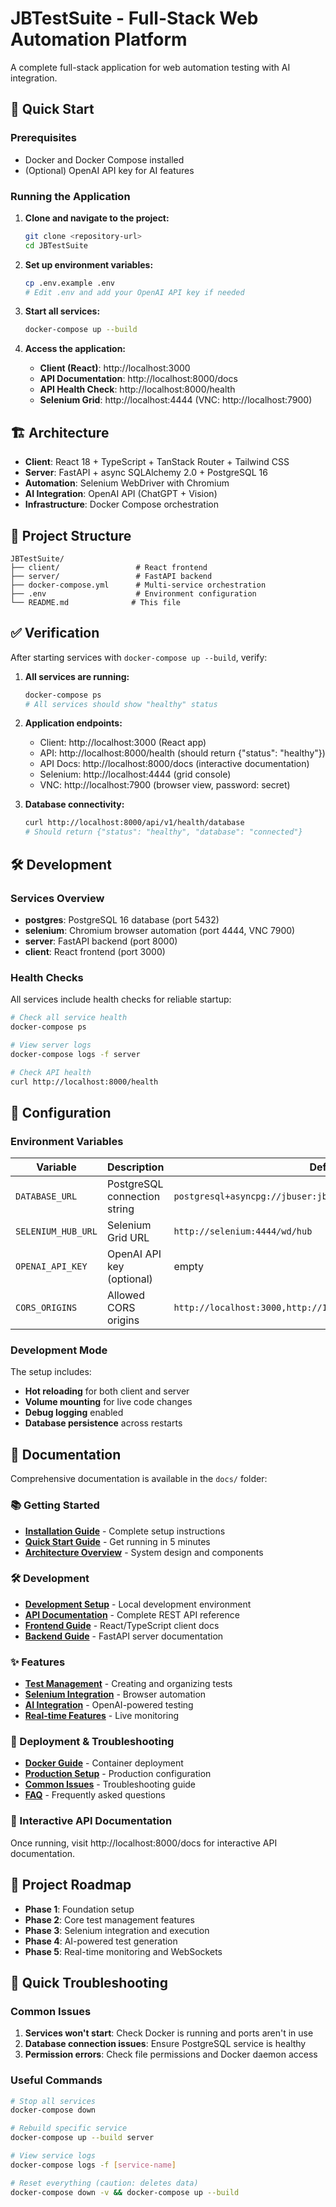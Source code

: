# JBTestSuite - Full-Stack Web Automation Platform

A complete full-stack application for web automation testing with AI integration.

## 🚀 Quick Start

### Prerequisites

- Docker and Docker Compose installed
- (Optional) OpenAI API key for AI features

### Running the Application

1. **Clone and navigate to the project:**
   ```bash
   git clone <repository-url>
   cd JBTestSuite
   ```

2. **Set up environment variables:**
   ```bash
   cp .env.example .env
   # Edit .env and add your OpenAI API key if needed
   ```

3. **Start all services:**
   ```bash
   docker-compose up --build
   ```

4. **Access the application:**
   - **Client (React)**: http://localhost:3000
   - **API Documentation**: http://localhost:8000/docs
   - **API Health Check**: http://localhost:8000/health
   - **Selenium Grid**: http://localhost:4444 (VNC: http://localhost:7900)

## 🏗️ Architecture

- **Client**: React 18 + TypeScript + TanStack Router + Tailwind CSS
- **Server**: FastAPI + async SQLAlchemy 2.0 + PostgreSQL 16
- **Automation**: Selenium WebDriver with Chromium
- **AI Integration**: OpenAI API (ChatGPT + Vision)
- **Infrastructure**: Docker Compose orchestration

## 📁 Project Structure

```
JBTestSuite/
├── client/                 # React frontend
├── server/                 # FastAPI backend
├── docker-compose.yml      # Multi-service orchestration
├── .env                    # Environment configuration
└── README.md              # This file
```

## ✅ Verification

After starting services with `docker-compose up --build`, verify:

1. **All services are running:**
   ```bash
   docker-compose ps
   # All services should show "healthy" status
   ```

2. **Application endpoints:**
   - Client: http://localhost:3000 (React app)
   - API: http://localhost:8000/health (should return {"status": "healthy"})
   - API Docs: http://localhost:8000/docs (interactive documentation)
   - Selenium: http://localhost:4444 (grid console)
   - VNC: http://localhost:7900 (browser view, password: secret)

3. **Database connectivity:**
   ```bash
   curl http://localhost:8000/api/v1/health/database
   # Should return {"status": "healthy", "database": "connected"}
   ```

## 🛠️ Development

### Services Overview

- **postgres**: PostgreSQL 16 database (port 5432)
- **selenium**: Chromium browser automation (port 4444, VNC 7900)
- **server**: FastAPI backend (port 8000)
- **client**: React frontend (port 3000)

### Health Checks

All services include health checks for reliable startup:

```bash
# Check all service health
docker-compose ps

# View server logs
docker-compose logs -f server

# Check API health
curl http://localhost:8000/health
```

## 🔧 Configuration

### Environment Variables

| Variable | Description | Default |
|----------|-------------|---------|
| `DATABASE_URL` | PostgreSQL connection string | `postgresql+asyncpg://jbuser:jbpass@postgres:5432/jbtestsuite` |
| `SELENIUM_HUB_URL` | Selenium Grid URL | `http://selenium:4444/wd/hub` |
| `OPENAI_API_KEY` | OpenAI API key (optional) | empty |
| `CORS_ORIGINS` | Allowed CORS origins | `http://localhost:3000,http://127.0.0.1:3000` |

### Development Mode

The setup includes:
- **Hot reloading** for both client and server
- **Volume mounting** for live code changes
- **Debug logging** enabled
- **Database persistence** across restarts

## 📖 Documentation

Comprehensive documentation is available in the `docs/` folder:

### 📚 Getting Started
- **[Installation Guide](docs/installation.md)** - Complete setup instructions
- **[Quick Start Guide](docs/quick-start.md)** - Get running in 5 minutes
- **[Architecture Overview](docs/architecture.md)** - System design and components

### 🛠️ Development
- **[Development Setup](docs/development/setup.md)** - Local development environment
- **[API Documentation](docs/api/README.md)** - Complete REST API reference
- **[Frontend Guide](docs/frontend/README.md)** - React/TypeScript client docs
- **[Backend Guide](docs/backend/README.md)** - FastAPI server documentation

### ✨ Features
- **[Test Management](docs/features/test-management.md)** - Creating and organizing tests
- **[Selenium Integration](docs/features/selenium.md)** - Browser automation
- **[AI Integration](docs/features/ai.md)** - OpenAI-powered testing
- **[Real-time Features](docs/features/websockets.md)** - Live monitoring

### 🚀 Deployment & Troubleshooting
- **[Docker Guide](docs/deployment/docker.md)** - Container deployment
- **[Production Setup](docs/deployment/production.md)** - Production configuration
- **[Common Issues](docs/troubleshooting/common-issues.md)** - Troubleshooting guide
- **[FAQ](docs/troubleshooting/faq.md)** - Frequently asked questions

### 🎯 Interactive API Documentation
Once running, visit http://localhost:8000/docs for interactive API documentation.

## 🎯 Project Roadmap

- **Phase 1**: Foundation setup
- **Phase 2**: Core test management features
- **Phase 3**: Selenium integration and execution
- **Phase 4**: AI-powered test generation
- **Phase 5**: Real-time monitoring and WebSockets

## 🐛 Quick Troubleshooting

### Common Issues

1. **Services won't start**: Check Docker is running and ports aren't in use
2. **Database connection issues**: Ensure PostgreSQL service is healthy
3. **Permission errors**: Check file permissions and Docker daemon access

### Useful Commands

```bash
# Stop all services
docker-compose down

# Rebuild specific service
docker-compose up --build server

# View service logs
docker-compose logs -f [service-name]

# Reset everything (caution: deletes data)
docker-compose down -v && docker-compose up --build
```
